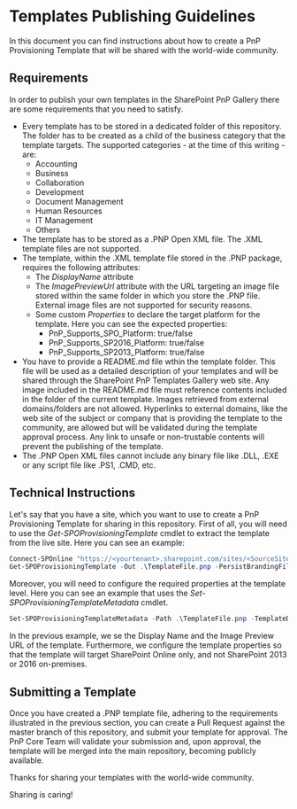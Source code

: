 # Templates Publishing Guidelines
In this document you can find instructions about how to create a PnP Provisioning Template that will be shared with the world-wide community.

## Requirements
In order to publish your own templates in the SharePoint PnP Gallery there are some requirements that you need to satisfy.

- Every template has to be stored in a dedicated folder of this repository. The folder has to be created as a child of the business category that the template targets. The supported categories - at the time of this writing - are:
    - Accounting
    - Business
    - Collaboration
    - Development
    - Document Management
    - Human Resources
    - IT Management
    - Others
- The template has to be stored as a .PNP Open XML file. The .XML template files are not supported.
- The template, within the .XML template file stored in the .PNP package, requires the following attributes:
    - The _DisplayName_ attribute
    - The _ImagePreviewUrl_ attribute with the URL targeting an image file stored within the same folder in which you store the .PNP file. External image files are not supported for security reasons.
    - Some custom _Properties_ to declare the target platform for the template. Here you can see the expected properties:
        - PnP_Supports_SPO_Platform: true/false
        - PnP_Supports_SP2016_Platform: true/false
        - PnP_Supports_SP2013_Platform: true/false
- You have to provide a README.md file wthin the template folder. This file will be used as a detailed description of your templates and will be shared through the SharePoint PnP Templates Gallery web site. Any image included in the README.md file must reference contents included in the folder of the current template. Images retrieved from external domains/folders are not allowed. Hyperlinks to external domains, like the web site of the subject or company that is providing the template to the community, are allowed but will be validated during the template approval process. Any link to unsafe or non-trustable contents will prevent the publishing of the template.
- The .PNP Open XML files cannot include any binary file like .DLL, .EXE or any script file like .PS1, .CMD, etc. 

## Technical Instructions
Let's say that you have a site, which you want to use to create a PnP Provisioning Template for sharing in this repository.
First of all, you will need to use the *Get-SPOProvisioningTemplate* cmdlet to extract the template from the live site. Here you can see an example:

```PowerShell
Connect-SPOnline "https://<yourtenant>.sharepoint.com/sites/<SourceSiteUrl>/"
Get-SPOProvisioningTemplate -Out .\TemplateFile.pnp -PersistBrandingFiles
```

Moreover, you will need to configure the required properties at the template level. Here you can see an example that uses the *Set-SPOProvisioningTemplateMetadata* cmdlet.

```PowerShell
Set-SPOProvisioningTemplateMetadata -Path .\TemplateFile.pnp -TemplateDisplayName "Display Name for your template" -TemplateImagePreviewUrl "https://raw.githubusercontent.com/OfficeDev/PnP-Provisioning-Templates/master/RootFolder/<TemplateCategory>/<TemplateFolder>/TemplatePreview.png" -TemplateProperties @{"PnP_Supports_SPO_Platform"="True";"PnP_Supports_SP2016_Platform"="False";"PnP_Supports_SP2013_Platform"="False"}
```

In the previous example, we se the Display Name and the Image Preview URL of the template. Furthermore, we configure the template properties so that the template will target SharePoint Online only, and not SharePoint 2013 or 2016 on-premises.

## Submitting a Template
Once you have created a .PNP template file, adhering to the requirements illustrated in the previous section, you can create a Pull Request against the master branch of this repository, and submit your template for approval.
The PnP Core Team will validate your submission and, upon approval, the template will be merged into the main repository, becoming publicly available.

Thanks for sharing your templates with the world-wide community.

Sharing is caring!